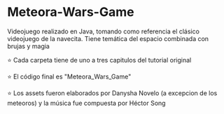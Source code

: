 # Meteora-Wars-Game
Videojuego realizado en Java, tomando como referencia el clásico videojuego de la navecita. Tiene temática del espacio combinada con brujas y magia

⭐ Cada carpeta tiene de uno a tres capitulos del tutorial original

⭐ El código final es "Meteora_Wars_Game" 

⭐ Los assets fueron elaborados por Danysha Novelo (a excepcion de los meteoros) y la música fue compuesta por Héctor Song 
